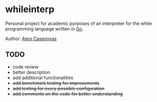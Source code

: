 # whileinterp
Personal project for academic purposes of an interpreter for the while programming language written in [Go](https://golang.org]).

Author: [Aleix Casanovas](https://github.com/aleics)

## TODO
* code review
* better description
* add additional functionalities
* ~~add benchmark testing for improvements~~
* ~~add testing for every possible configuration~~
* ~~add comments on the code for better understanding~~
